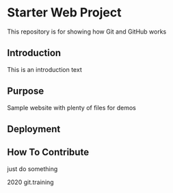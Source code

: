 # Starter Web Project

This repository is for showing how Git and GitHub works

## Introduction

This is an introduction text

## Purpose

Sample website with plenty of files for demos

## Deployment

## How To Contribute
just do something

2020 git.training